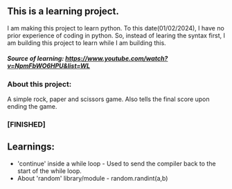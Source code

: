 ## This is a learning project.
I am making this project to learn python. To this date(01/02/2024), I have no prior experience of coding in python. So, instead of learing the syntax first, I am building this project to learn while I am building this. 
##### Source of learning: https://www.youtube.com/watch?v=NpmFbWO6HPU&list=WL
### About this project:
A simple rock, paper and scissors game. Also tells the final score upon ending the game.

### [FINISHED]

## Learnings:
- 'continue' inside a while loop - Used to send the compiler back to the start of the while loop.
- About 'random' library/module - random.randint(a,b)
